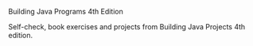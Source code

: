Building Java Programs 4th Edition

Self-check, book exercises and projects from Building Java Projects 4th edition.
